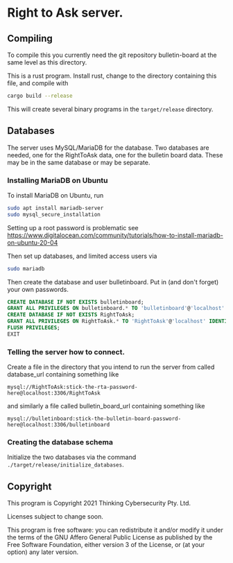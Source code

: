 # Right to Ask server.

## Compiling

To compile this you currently need the git repository bulletin-board at the same level as this
directory.

This is a rust program. Install rust, change to the directory containing this file, and compile with 
```bash
cargo build --release
```

This will create several binary programs in the `target/release` directory.

## Databases

The server uses MySQL/MariaDB for the database. Two databases are needed, one for the
RightToAsk data, one for the bulletin board data. These may be in the same database
or may be separate.

### Installing MariaDB on Ubuntu

To install MariaDB on Ubuntu, run
```bash
sudo apt install mariadb-server
sudo mysql_secure_installation
```

Setting up a root password is problematic see
https://www.digitalocean.com/community/tutorials/how-to-install-mariadb-on-ubuntu-20-04

Then set up databases, and limited access users via

```bash
sudo mariadb
```

Then create the database and user bulletinboard. Put in (and don't forget) your own passwords.

```sql
CREATE DATABASE IF NOT EXISTS bulletinboard;
GRANT ALL PRIVILEGES ON bulletinboard.* TO 'bulletinboard'@'localhost' IDENTIFIED BY 'stick-the-bulletin-board-password-here';
CREATE DATABASE IF NOT EXISTS RightToAsk;
GRANT ALL PRIVILEGES ON RightToAsk.* TO 'RightToAsk'@'localhost' IDENTIFIED BY 'stick-the-rta-password-here';
FLUSH PRIVILEGES;
EXIT
```

### Telling the server how to connect.

Create a file in the directory that you intend to run the server from called database_url 
containing something like 
```text
mysql://RightToAsk:stick-the-rta-password-here@localhost:3306/RightToAsk
```
and similarly a file called bulletin_board_url containing something like 
```text
mysql://bulletinboard:stick-the-bulletin-board-password-here@localhost:3306/bulletinboard
```

### Creating the database schema

Initialize the two databases via the command `./target/release/initialize_databases`. 


## Copyright

This program is Copyright 2021 Thinking Cybersecurity Pty. Ltd. 

Licenses subject to change soon.

This program is free software: you can redistribute it and/or modify
it under the terms of the GNU Affero General Public License as published by
the Free Software Foundation, either version 3 of the License, or
(at your option) any later version.
